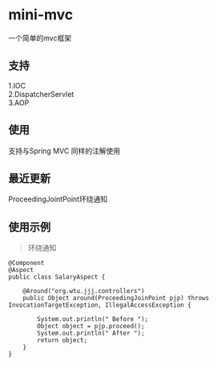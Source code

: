 # mini-mvc
一个简单的mvc框架

## 支持  
1.IOC  
2.DispatcherServlet  
3.AOP 

## 使用
支持与Spring MVC 同样的注解使用  

## 最近更新
ProceedingJointPoint环绕通知  

## 使用示例
> 环绕通知  
```
@Component
@Aspect
public class SalaryAspect {

    @Around("org.wtu.jjj.controllers")
    public Object around(ProceedingJoinPoint pjp) throws InvocationTargetException, IllegalAccessException {

        System.out.println(" Before ");
        Object object = pjp.proceed();
        System.out.println(" After ");
        return object;
    }
}
```
